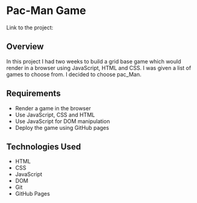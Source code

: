 # Pac-Man Game
Link to the project: 
## Overview
In this project I had two weeks to build a grid base game which would render in a browser using JavaScript, HTML and CSS. I was given a list of games to choose from. I decided to choose pac_Man.


## Requirements
- Render a game in the browser
- Use JavaScript, CSS and HTML
- Use JavaScript for DOM manipulation
- Deploy the game using GitHub pages

## Technologies Used
- HTML
- CSS
- JavaScript
- DOM
- Git
- GitHub Pages
